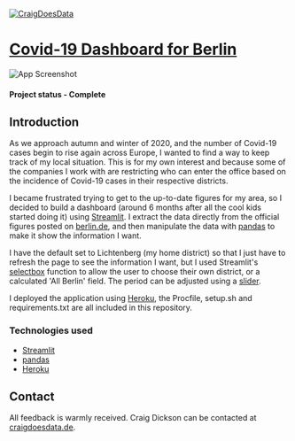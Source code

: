 [![CraigDoesData][logo]][link]

[logo]: https://www.craigdoesdata.de/img/logo/logo.png
[link]: https://www.craigdoesdata.de/


# [Covid-19 Dashboard for Berlin](https://berlin-covid.herokuapp.com/)


![App Screenshot](https://www.craigdoesdata.de/img/berlindashboard.jpg)

#### Project status - Complete


## Introduction

As we approach autumn and winter of 2020, and the number of Covid-19 cases begin to rise again across Europe, I wanted to find a way to keep track of my local situation. This is for my own interest and because some of the companies I work with are restricting who can enter the office based on the incidence of Covid-19 cases in their respective districts.

I became frustrated trying to get to the up-to-date figures for my area, so I decided to build a dashboard (around 6 months after all the cool kids started doing it) using [Streamlit](https://www.streamlit.io). I extract the data directly from the official figures posted on [berlin.de](https://www.berlin.de/lageso/gesundheit/infektionsepidemiologie-infektionsschutz/corona/tabelle-bezirke-gesamtuebersicht/), and then manipulate the data with [pandas](https://pandas.pydata.org/) to make it show the information I want.

I have the default set to Lichtenberg (my home district) so that I just have to refresh the page to see the information I want, but I used Streamlit's [selectbox](https://docs.streamlit.io/en/stable/api.html#streamlit.selectbox) function to allow the user to choose their own district, or a calculated 'All Berlin' field. The period can be adjusted using a [slider](https://docs.streamlit.io/en/stable/api.html#streamlit.slider).

I deployed the application using [Heroku](https://www.heroku.com), the Procfile, setup.sh and requirements.txt are all included in this repository.


### Technologies used
* [Streamlit](https://www.streamlit.io)
* [pandas](https://pandas.pydata.org/)
* [Heroku](https://www.heroku.com)


## Contact
All feedback is warmly received. Craig Dickson can be contacted at [craigdoesdata.de](https://www.craigdoesdata.de/contact.html).
